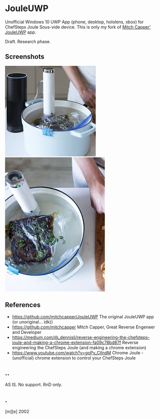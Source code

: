 # JouleUWP

Unofficial Windows 10 UWP App (phone, desktop, hololens, xbox) for ChefSteps Joule Sous-vide device.
This is only my fork of [Mitch Capper' JouleUWP](https://github.com/mitchcapper/JouleUWP) app.

Draft. Research phase.

## Screenshots
![image 1](Images/shot1.png)
![image 2](Images/shot2.png)

## References
- https://github.com/mitchcapper/JouleUWP  The original JouleUWP app (or unoriginal... idk))
- https://github.com/mitchcapper Mitch Capper, Great Reverse Engeneer and Developer
- https://medium.com/@_dennisli/reverse-engineering-the-chefsteps-joule-and-making-a-chrome-extension-fa09c78bd87f Reverse engineering the ChefSteps Joule (and making a chrome extension)
- https://www.youtube.com/watch?v=goPv_ClIndM Chrome Joule - (unofficial) chrome extension to control your ChefSteps Joule

## ..

AS IS. No support. RnD only.

## .

[m][e] 2002 